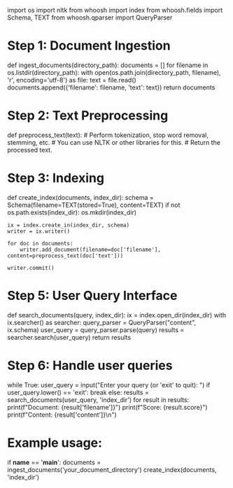 import os
import nltk
from whoosh import index
from whoosh.fields import Schema, TEXT
from whoosh.qparser import QueryParser

# Step 1: Document Ingestion
def ingest_documents(directory_path):
    documents = []
    for filename in os.listdir(directory_path):
        with open(os.path.join(directory_path, filename), 'r', encoding='utf-8') as file:
            text = file.read()
            documents.append({'filename': filename, 'text': text})
    return documents

# Step 2: Text Preprocessing
def preprocess_text(text):
    # Perform tokenization, stop word removal, stemming, etc.
    # You can use NLTK or other libraries for this.
    # Return the processed text.

# Step 3: Indexing
def create_index(documents, index_dir):
    schema = Schema(filename=TEXT(stored=True), content=TEXT)
    if not os.path.exists(index_dir):
        os.mkdir(index_dir)

    ix = index.create_in(index_dir, schema)
    writer = ix.writer()
    
    for doc in documents:
        writer.add_document(filename=doc['filename'], content=preprocess_text(doc['text']))

    writer.commit()

# Step 5: User Query Interface
def search_documents(query, index_dir):
    ix = index.open_dir(index_dir)
    with ix.searcher() as searcher:
        query_parser = QueryParser("content", ix.schema)
        user_query = query_parser.parse(query)
        results = searcher.search(user_query)
        return results

# Step 6: Handle user queries
while True:
    user_query = input("Enter your query (or 'exit' to quit): ")
    if user_query.lower() == 'exit':
        break
    else:
        results = search_documents(user_query, 'index_dir')
        for result in results:
            print(f"Document: {result['filename']}")
            print(f"Score: {result.score}")
            print(f"Content: {result['content']}\n")

# Example usage:
if __name__ == '__main__':
    documents = ingest_documents('your_document_directory')
    create_index(documents, 'index_dir')

